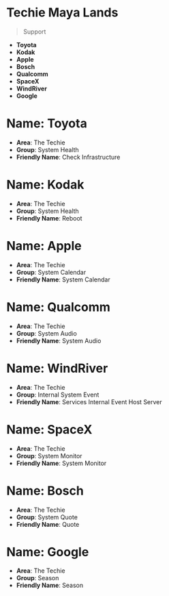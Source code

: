 # Techie Maya Lands

> Support

- __Toyota__
- __Kodak__
- __Apple__
- __Bosch__
- __Qualcomm__
- __SpaceX__
- __WindRiver__
- __Google__

# Name: Toyota

- __Area__: The Techie
- __Group__: System Health
- __Friendly Name__: Check Infrastructure

# Name: Kodak

- __Area__: The Techie
- __Group__: System Health
- __Friendly Name__: Reboot

# Name: Apple

- __Area__: The Techie
- __Group__: System Calendar
- __Friendly Name__: System Calendar

# Name: Qualcomm

- __Area__: The Techie
- __Group__: System Audio
- __Friendly Name__: System Audio

# Name: WindRiver

- __Area__: The Techie
- __Group__: Internal System Event
- __Friendly Name__: Services Internal Event Host Server

# Name: SpaceX

- __Area__: The Techie
- __Group__: System Monitor
- __Friendly Name__: System Monitor

# Name: Bosch

- __Area__: The Techie
- __Group__: System Quote
- __Friendly Name__: Quote

# Name: Google

- __Area__: The Techie
- __Group__: Season
- __Friendly Name__: Season

